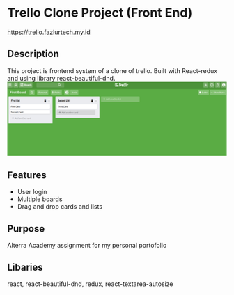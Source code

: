 # Trello Clone Project (Front End)
https://trello.fazlurtech.my.id

## Description
This project is frontend system of a clone of trello. Built with React-redux and using library react-beautiful-dnd.
![Apps preview](/src/images/image.png)

## Features
* User login
* Multiple boards
* Drag and drop cards and lists

## Purpose
Alterra Academy assignment for my personal portofolio

## Libaries
react, react-beautiful-dnd, redux, react-textarea-autosize
